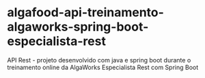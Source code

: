 # algafood-api-treinamento-algaworks-spring-boot-especialista-rest
API Rest - projeto desenvolvido com java e spring boot durante o treinamento online da AlgaWorks Especialista Rest com Spring Boot

